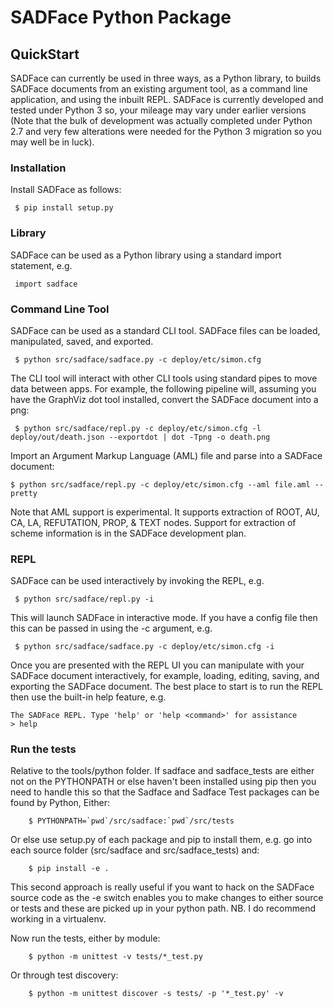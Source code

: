 # SADFace Python Package

## QuickStart

SADFace can currently be used in three ways, as a Python library, to builds SADFace documents from an existing argument tool, as a command line application, and using the inbuilt REPL. SADFace is currently developed and tested under Python 3 so, your mileage may vary under earlier versions (Note that the bulk of development was actually completed under Python 2.7 and very few alterations were needed for the Python 3 migration so you may well be in luck).


### Installation

Install SADFace as follows:

~~~~
 $ pip install setup.py
~~~~


### Library

SADFace can be used as a Python library using a standard import statement, e.g.

~~~~
 import sadface
~~~~



### Command Line Tool

SADFace can be used as a standard CLI tool. SADFace files can be loaded, manipulated, saved, and exported.
~~~~
 $ python src/sadface/sadface.py -c deploy/etc/simon.cfg
~~~~

The CLI tool will interact with other CLI tools using standard pipes to move data between apps. For example, the following pipeline will, assuming you have the GraphViz dot tool installed, convert the SADFace document into a png:

~~~~
 $ python src/sadface/repl.py -c deploy/etc/simon.cfg -l deploy/out/death.json --exportdot | dot -Tpng -o death.png
~~~~

Import an Argument Markup Language (AML) file and parse into a SADFace document:

~~~~
$ python src/sadface/repl.py -c deploy/etc/simon.cfg --aml file.aml --pretty
~~~~

Note that AML support is experimental. It supports extraction of ROOT, AU, CA, LA, REFUTATION, PROP, & TEXT nodes. Support for extraction of scheme information is in the SADFace development plan.


### REPL

SADFace can be used interactively by invoking the REPL, e.g.

~~~~
 $ python src/sadface/repl.py -i
~~~~

This will launch SADFace in interactive mode. If you have a config file then this can be passed in using the -c argument, e.g.

~~~~
 $ python src/sadface/sadface.py -c deploy/etc/simon.cfg -i
~~~~

Once you are presented with the REPL UI you can manipulate with your SADFace document interactively, for example, loading, editing, saving, and exporting the SADFace document. The best place to start is to run the REPL then use the built-in help feature, e.g.

~~~~
The SADFace REPL. Type 'help' or 'help <command>' for assistance
> help

~~~~

### Run the tests

Relative to the tools/python folder. If sadface and sadface_tests are either not on the PYTHONPATH or else haven't been installed using pip then you need to handle this so that the Sadface and Sadface Test packages can be found by Python, Either:

~~~~
    $ PYTHONPATH=`pwd`/src/sadface:`pwd`/src/tests
~~~~

Or else use setup.py of each package and pip to install them, e.g. go into each source folder (src/sadface and src/sadface_tests) and:

~~~~
    $ pip install -e .
~~~~

This second approach is really useful if you want to hack on the SADFace source code as the -e switch enables you to make changes to either source or tests and these are picked up in your python path. NB. I do recommend working in a virtualenv.

Now run the tests, either by module:

~~~~
    $ python -m unittest -v tests/*_test.py
~~~~

Or through test discovery:
~~~~
    $ python -m unittest discover -s tests/ -p '*_test.py' -v
~~~~
